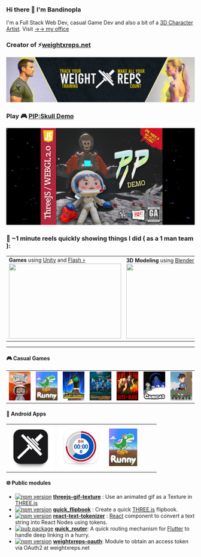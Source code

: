 ### Hi there 👋 I'm Bandinopla
I'm a Full Stack Web Dev, casual Game Dev and also a bit of a [3D Character Artist](https://www.artstation.com/bandinopla). Visit [→→ my office](https://bandinopla.github.io/) 

### Creator of ⚡[weightxreps.net](https://weightxreps.net/)
<a href="https://weightxreps.net" target="_blank" rel="noopener noreferrer">
  <img src="https://github.com/bandinopla/weightxreps-client/raw/main/public/session-banner.jpg" alt="WeightxReps Logo" />
</a>

### Play 🎮 [PIP:Skull Demo](https://bandinopla.github.io/pip-skull-demo/)
<a href="https://bandinopla.github.io/pip-skull-demo/" target="_blank" rel="noopener noreferrer">
  <img src="https://github.com/bandinopla/pip-skull-demo/raw/main/screenshot.png" alt="PIP Demo Banner" />
</a>



### 📼 ~1 minute reels quickly showing things I did ( as a 1 man team ):
<table>
    <tr>
    <td><b>Games</b> using <a href="https://unity.com/" target="_blank">Unity</a> and <a href="https://www.adobe.com/products/flashplayer/end-of-life-alternative.html">Flash 💀</a><br/>
    <a href="https://www.youtube.com/watch?v=7MJ25NuHhFc" target="_blank" rel="noopener noreferrer">
      <img src="https://img.youtube.com/vi/7MJ25NuHhFc/0.jpg" width="300" height="200"/>
    </a>
    </td> 
    <td><b>3D Modeling</b> using <a href="https://www.blender.org/" target="_blank">Blender</a> <br/>
    <a href="https://www.youtube.com/watch?v=KbyhSHsmRDE" target="_blank" rel="noopener noreferrer">
      <img src="https://img.youtube.com/vi/KbyhSHsmRDE/0.jpg"  width="300" height="200"/>
    </a>
    </td>
    </tr>
</table>

--- 

#### :video_game: Casual Games
  
<table>
    <tr>
        <td><a href="https://github.com/bandinopla/pip-skull-demo" target="_blank"><img src="imgs/pip.jpg" title="Unity and ThreeJs"/></a></td> 
        <td><a href="https://play.google.com/store/apps/details?id=net.weightxreps.runny" target="_blank"><img src="imgs/runny.jpg" title="Unity"/></a></td>
        <td><a href="https://www.youtube.com/watch?v=efibch1xEws" target="_blank"><img src="imgs/ducks.jpg" title="Flash"/></a></td>
        <td><a href="https://www.youtube.com/watch?v=Ub88d1hcnHA" target="_blank"><img src="imgs/magic.jpg" title="Flash"/></a></td>   
        <td>
        <a href="https://www.instagram.com/p/CUf8u4DI21t/" target="_blank"><img src="imgs/dob.jpg" title="Flash"/></a></td> 
        <td><a href="https://youtu.be/N0xV2ZuBPDI" target="_blank"><img src="imgs/canicas.jpg" title="Flash"/></a></td>
        <td><a href="https://youtu.be/BKqcl3QQWEQ" target="_blank"><img src="imgs/tetris.jpg" title="Flash"/></a></td> 
    </tr>
</table>

#### :iphone: Android Apps

<table background="white"> 
  <tr>
    <td width="120"><a href="https://play.google.com/store/apps/details?id=net.weightxreps.app" target="_blank"><img src="imgs/app-wxr.jpg" width="300"/></a></td>  
    <td width="120"><a href="https://play.google.com/store/apps/details?id=net.weightxreps.resttimechronometer" target="_blank"><img src="imgs/app-contador.jpg" width="300"/></a></td>  
    <td width="120"><a href="https://play.google.com/store/apps/details?id=net.weightxreps.runny" target="_blank"><img src="imgs/runny.jpg" title="Unity" height="100"/></a></td>  
  </tr> 
</table> 

#### :globe_with_meridians: Public modules

* [![npm version](https://img.shields.io/npm/v/threejs-gif-texture.svg?logo=threedotjs)](https://www.npmjs.com/package/threejs-gif-texture) [**threejs-gif-texture**](https://github.com/bandinopla/threejs-gif-texture) : Use an animated gif as a Texture in [THREE.js](https://github.com/mrdoob/three.js/) 
* [![npm version](https://img.shields.io/npm/v/quick_flipbook.svg?logo=threedotjs)](https://www.npmjs.com/package/quick_flipbook) [**quick_flipbook**](https://github.com/bandinopla/quick_flipbook) : Create a quick [THREE.js](https://github.com/mrdoob/three.js/) flipbook.
* [![npm version](https://img.shields.io/npm/v/react-text-tokenizer.svg?logo=react)](https://www.npmjs.com/package/react-text-tokenizer) [**react-text-tokenizer**](https://github.com/bandinopla/react-text-tokenizer) : [React](https://github.com/facebook/react) component to convert a text string into React Nodes using tokens.
* [![pub package](https://img.shields.io/pub/v/quick_router.svg?logo=flutter)](https://pub.dev/packages/quick_router) [**quick_router**](https://github.com/bandinopla/quick_router): A quick routing mechanism for [Flutter](https://flutter.dev/) to handle deep linking in a hurry.
* [![npm version](https://img.shields.io/npm/v/weightxreps-oauth.svg?logo=react)](https://www.npmjs.com/package/weightxreps-oauth) [**weightxreps-oauth**](https://github.com/bandinopla/weightxreps-oauth): Module to obtain an access token vía OAuth2 at weightxreps.net


<!--
- 🔭 I’m currently working on ...
- 🌱 I’m currently learning ...
- 👯 I’m looking to collaborate on ...
- 🤔 I’m looking for help with ...
- 💬 Ask me about ...
- 📫 How to reach me: ...
- 😄 Pronouns: ...
- ⚡ Fun fact: ...
-->

